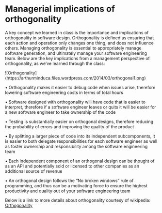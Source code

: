 <h1>Managerial implications of orthogonality </h1>
<p>A key concept we learned in class is the importance and implications of orthogonality in software design. Orthogonality is defined as ensuring that each action and operation only changes one thing, and does not influence others. 
Managing orthogonality is essential to appropriately manage software generation, and ultimately manage your software engineering team. Below are the key implications from a management perspective of orthogonality, as we’ve learned through the class:</p>
![Orthogonality](https://arthurminduca.files.wordpress.com/2014/03/orthogonal1.png)
<p> •	Orthogonality makes it easier to debug code when issues arise, therefore lowering software engineering costs in terms of total hours </p>
<p> •	Software designed with orthogonality will have code that is easier to interpret, therefore if a software engineer leaves or quits it will be easier for a new software engineer to take ownership of the code </p>
<p> •	Testing is substantially easier on orthogonal designs, therefore reducing the probability of errors and improving the quality of the product </p>
<p> •	By splitting a larger piece of code into its independent subcomponents, it is easier to both delegate responsibilities for each software engineer as well as foster ownership and responsibility among the software engineering team </p>
<p> •	Each independent component of an orthogonal design can be thought of as an API and potentially sold or licensed to other companies as an additional source of revenue </p>
<p> •	An orthogonal design follows the “No broken windows” rule of programming, and thus can be a motivating force to ensure the highest productivity and quality out of your software engineering team </p>

<p> Below is a link to more details about orthogonality courtesy of wikipedia:
<a href="https://en.wikipedia.org/wiki/Orthogonality_(programming)">Orthogonality</a>   
</p>













